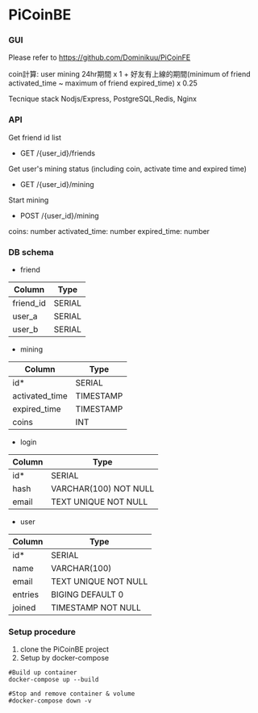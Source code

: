 # PiCoinBE

### GUI
Please refer to https://github.com/Dominikuu/PiCoinFE

coin計算: user mining 24hr期間 x 1 + 好友有上線的期間(minimum of friend activated_time ~ maximum of friend expired_time) x 0.25

Tecnique stack
Nodjs/Express, PostgreSQL,Redis, Nginx

### API
Get friend id list
- GET /{user_id}/friends

Get user's mining status (including coin, activate time and expired time)
- GET /{user_id}/mining

Start mining
- POST /{user_id}/mining

coins: number
activated_time: number
expired_time: number

### DB schema
- friend

| Column    | Type   |
|-----------|--------|
| friend_id | SERIAL |
| user_a    | SERIAL |
| user_b    | SERIAL |

- mining

| Column         | Type      |
|----------------|-----------|
| id*            | SERIAL    |
| activated_time | TIMESTAMP |
| expired_time   | TIMESTAMP |
| coins          | INT       |

- login

| Column | Type                  |
|--------|-----------------------|
| id*    | SERIAL                |
| hash   | VARCHAR(100) NOT NULL |
| email  | TEXT UNIQUE NOT NULL  |

- user

| Column  | Type                 |
|---------|----------------------|
| id*     | SERIAL               |
| name    | VARCHAR(100)         |
| email   | TEXT UNIQUE NOT NULL |
| entries | BIGING DEFAULT 0     |
| joined  | TIMESTAMP NOT NULL   |

### Setup procedure
1. clone the PiCoinBE project
2. Setup by docker-compose

```
#Build up container
docker-compose up --build

#Stop and remove container & volume
#docker-compose down -v
```
